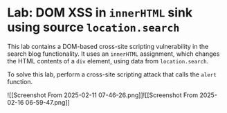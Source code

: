 
# Lab: DOM XSS in `innerHTML` sink using source `location.search`

This lab contains a DOM-based cross-site scripting vulnerability in the search blog functionality. It uses an `innerHTML` assignment, which changes the HTML contents of a `div` element, using data from `location.search`.

To solve this lab, perform a cross-site scripting attack that calls the `alert` function.

![[Screenshot From 2025-02-11 07-46-26.png]]![[Screenshot From 2025-02-16 06-59-47.png]]